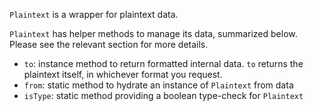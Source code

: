 `Plaintext` is a wrapper for plaintext data.

`Plaintext` has helper methods to manage its data, summarized below. Please see the relevant section for more details.

- `to`: instance method to return formatted internal data. `to` returns the plaintext itself, in whichever format you request.
- `from`: static method to hydrate an instance of `Plaintext` from data
- `isType`: static method providing a boolean type-check for `Plaintext`

